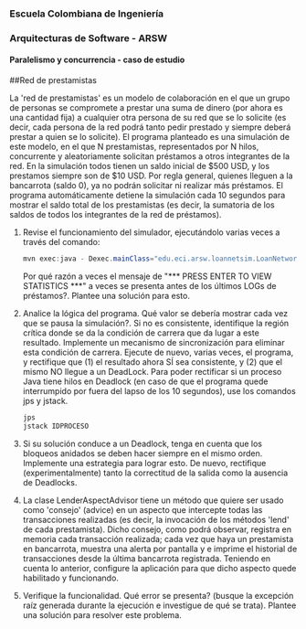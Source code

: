 ### Escuela Colombiana de Ingeniería
### Arquitecturas de Software - ARSW


#### Paralelismo y concurrencia - caso de estudio


##Red de prestamistas

La 'red de prestamistas' es un modelo de colaboración en el que un grupo de personas se compromete a prestar una suma de dinero (por ahora es una cantidad fija) a cualquier otra persona de su red que se lo solicite (es decir, cada persona de la red podrá tanto pedir prestado y siempre deberá prestar a quien se lo solicite). El programa planteado es una simulación de este modelo, en el que N prestamistas, representados por N hilos, concurrente y aleatoriamente solicitan préstamos a otros integrantes de la red. En la simulación todos tienen un saldo inicial de $500 USD, y los prestamos siempre son de $10 USD. Por regla general, quienes lleguen a la bancarrota (saldo 0), ya no podrán solicitar ni realizar más préstamos. El programa automáticamente detiene la simulación cada 10 segundos para mostrar el saldo total de los prestamistas (es decir, la sumatoria de los saldos de todos los integrantes de la red de préstamos).

1. Revise el funcionamiento del simulador, ejecutándolo varias veces a través del comando:

	```java
	mvn exec:java -	Dexec.mainClass="edu.eci.arsw.loannetsim.LoanNetworkSimulation" 
	```

	Por qué razón a veces el mensaje de "*** PRESS ENTER TO VIEW STATISTICS ***" a veces se presenta antes de los últimos LOGs de préstamos?. Plantee una solución para esto.
	
2. Analice la lógica del programa. Qué valor se debería mostrar cada vez que se pausa la simulación?. 
Si no es consistente, identifique la región crítica donde se da la condición de carrera que da lugar a este resultado. Implemente un mecanismo de sincronización para eliminar esta condición de carrera. Ejecute de nuevo, varias veces, el programa, y rectifique que (1) el resultado ahora SÍ sea consistente, y (2) que el mismo NO llegue a un DeadLock. Para poder rectificar si un proceso Java tiene hilos en Deadlock (en caso de que el programa quede interrumpido por fuera del lapso de los 10 segundos), use los comandos jps y jstack.

	```java
	jps
	jstack IDPROCESO
	```

3. Si su solución conduce a un Deadlock, tenga en cuenta que los bloqueos anidados se deben hacer siempre en el mismo orden. Implemente una estrategia para lograr esto. De nuevo, rectifique (experimentalmente) tanto la correctitud de la salida como la ausencia de Deadlocks.

4. La clase LenderAspectAdvisor tiene un método que quiere ser usado como 'consejo' (advice) en un aspecto que intercepte todas las transacciones realizadas (es decir, la invocación de los métodos 'lend' de cada prestamista). Dicho consejo, como podrá observar, registra en memoria cada transacción realizada; cada vez que haya un prestamista en bancarrota, muestra una alerta por pantalla y e imprime el historial de transacciones desde la última bancarrota registrada. Teniendo en cuenta lo anterior, configure la aplicación para que dicho aspecto quede habilitado y funcionando.
5. Verifique la funcionalidad. Qué error se presenta? (busque la excepción raíz generada durante la ejecución e investigue de qué se trata). Plantee una solución para resolver este problema.
